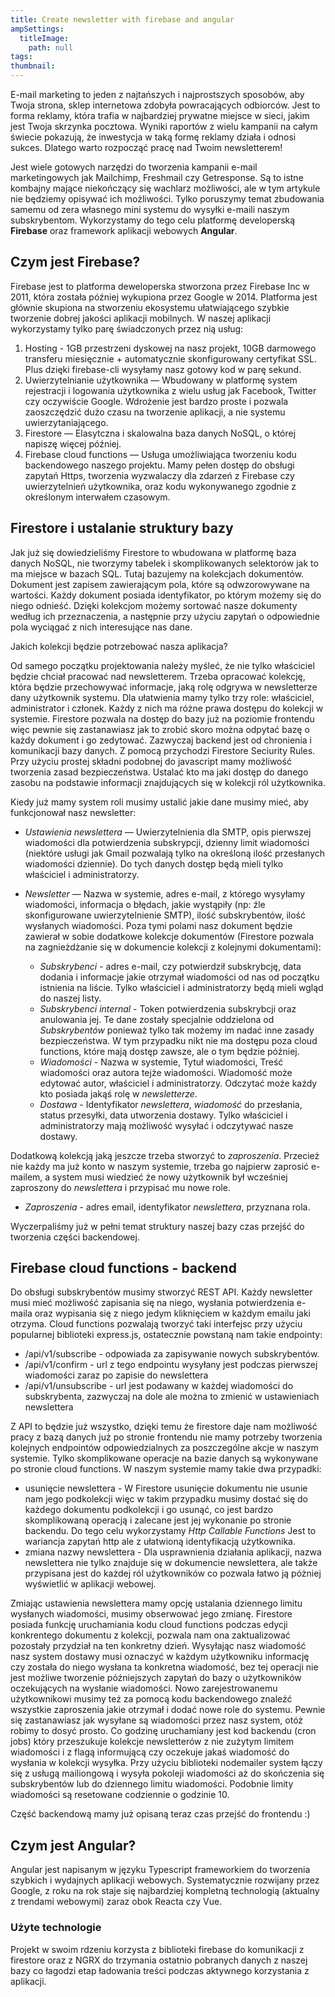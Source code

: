 ```yaml
---
title: Create newsletter with firebase and angular
ampSettings:
  titleImage:
    path: null
tags:
thumbnail:
---
```


E-mail marketing to jeden z najtańszych i najprostszych sposobów, aby Twoja strona, sklep internetowa zdobyła powracających odbiorców. Jest to forma reklamy, która trafia w najbardziej prywatne miejsce w sieci, jakim jest Twoja skrzynka pocztowa. Wyniki raportów z wielu kampanii na całym świecie pokazują, że inwestycja w taką formę reklamy działa i odnosi sukces. Dlatego warto rozpocząć pracę nad Twoim newsletterem!

Jest wiele gotowych narzędzi do tworzenia kampanii e-mail marketingowych jak Mailchimp, Freshmail czy Getresponse. Są to istne kombajny mające niekończący się wachlarz możliwości, ale w tym artykule nie będziemy opisywać ich możliwości. Tylko poruszymy temat zbudowania samemu od zera własnego mini systemu do wysyłki e-maili naszym subskrybentom. Wykorzystamy do tego celu platformę developerską **Firebase** oraz framework aplikacji webowych **Angular**.

## Czym jest Firebase?

Firebase jest to platforma deweloperska stworzona przez Firebase Inc w 2011, która została później wykupiona przez Google w 2014. Platforma jest głównie skupiona na stworzeniu ekosystemu ułatwiającego szybkie tworzenie dobrej jakości aplikacji mobilnych. W naszej aplikacji wykorzystamy tylko parę świadczonych przez nią usług:

1. Hosting - 1GB przestrzeni dyskowej na nasz projekt, 10GB darmowego transferu miesięcznie + automatycznie skonfigurowany certyfikat SSL. Plus dzięki firebase-cli wysyłamy nasz gotowy kod w parę sekund.
2. Uwierzytelnianie użytkownika — Wbudowany w platformę system rejestracji i logowania użytkownika z wielu usług jak Facebook, Twitter czy oczywiście Google. Wdrożenie jest bardzo proste i pozwala zaoszczędzić dużo czasu na tworzenie aplikacji, a nie systemu uwierzytaniającego.
3. Firestore — Elasytczna i skalowalna baza danych NoSQL, o której napiszę więcej później.
4. Firebase cloud functions — Usługa umożliwiająca tworzeniu kodu backendowego naszego projektu. Mamy pełen dostęp do obsługi zapytań Https, tworzenia wyzwalaczy dla zdarzeń z Firebase czy uwierzytelnień użytkownika, oraz kodu wykonywanego zgodnie z określonym interwałem czasowym.

## Firestore i ustalanie struktury bazy

Jak już się dowiedzieliśmy Firestore to wbudowana w platformę baza danych NoSQL, nie tworzymy tabelek i skomplikowanych selektorów jak to ma miejsce w bazach SQL. Tutaj bazujemy na kolekcjach dokumentów. Dokument jest zapisem zawierającym pola, które są odwzorowywane na wartości. Każdy dokument posiada identyfikator, po którym możemy się do niego odnieść. Dzięki kolekcjom możemy sortować nasze dokumenty według ich przeznaczenia, a następnie przy użyciu zapytań o odpowiednie pola wyciągać z nich interesujące nas dane.

Jakich kolekcji będzie potrzebować nasza aplikacja?

Od samego początku projektowania należy myśleć, że nie tylko właściciel będzie chciał pracować nad newsletterem. Trzeba opracować kolekcję, która będzie przechowywać informacje, jaką rolę odgrywa w newsletterze dany użytkownik systemu. Dla ułatwienia mamy tylko trzy role: właściciel, administrator i członek. Każdy z nich ma różne prawa dostępu do kolekcji w systemie. Firestore pozwala na dostęp do bazy już na poziomie frontendu więc pewnie się zastanawiasz jak to zrobić skoro można odpytać bazę o każdy dokument i go zedytować. Zazwyczaj backend jest od chronienia i komunikacji bazy danych. Z pomocą przychodzi Firestore Seciurity Rules. Przy użyciu prostej składni podobnej do javascript mamy możliwość tworzenia zasad bezpieczeństwa. Ustalać kto ma jaki dostęp do danego zasobu na podstawie informacji znajdujących się w kolekcji ról użytkownika.

Kiedy już mamy system roli musimy ustalić jakie dane musimy mieć, aby funkcjonował nasz newsletter:

* *Ustawienia newslettera* — Uwierzytelnienia dla SMTP, opis pierwszej wiadomości dla potwierdzenia subskrypcji, dzienny limit wiadomości (niektóre usługi jak Gmail pozwalają tylko na określoną ilość przesłanych wiadomości dziennie). Do tych danych dostęp będą mieli tylko właściciel i administratorzy.

* *Newsletter* — Nazwa w systemie, adres e-mail, z którego wysyłamy wiadomości, informacja o błędach, jakie wystąpiły (np: źle skonfigurowane uwierzytelnienie SMTP), ilość subskrybentów, ilość wysłanych wiadomości. Poza tymi polami nasz dokument będzie zawierał w sobie dodatkowe kolekcje dokumentów (Firestore pozwala na zagnieżdżanie się w dokumencie kolekcji z kolejnymi dokumentami):
  * *Subskrybenci* - adres e-mail, czy potwierdził subskrybcję, data dodania i informacje jakie otrzymał wiadomości od nas od początku istnienia na liście. Tylko właściciel i administratorzy będą mieli wgląd do naszej listy.
  * *Subskrybenci internal* - Token potwierdzenia subskrybcji oraz anulowania jej. Te dane zostały specjalnie oddzielona od *Subskrybentów* ponieważ tylko tak możemy im nadać inne zasady bezpieczeństwa. W tym przypadku nikt nie ma dostępu poza cloud functions, które mają dostęp zawsze, ale o tym będzie później.
  * *Wiadomości* - Nazwa w systemie, Tytuł wiadomości, Treść wiadomości oraz autora tejże wiadomości. Wiadomość może edytować autor, właściciel i administratorzy. Odczytać może każdy kto posiada jakąś rolę w *newsletterze*.
  * *Dostawa* - Identyfikator *newslettera*, *wiadomość* do przesłania, status przesyłki, data utworzenia dostawy. Tylko właściciel i administratorzy mają możliwość wysyłać i odczytywać nasze dostawy.

Dodatkową kolekcją jaką jeszcze trzeba stworzyć to *zaproszenia*. Przecież nie każdy ma już konto w naszym systemie, trzeba go najpierw zaprosić e-mailem, a system musi wiedzieć że nowy użytkownik był wcześniej zaproszony do *newslettera* i przypisać mu nowe role.

* *Zaproszenia* - adres email, identyfikator *newslettera*, przyznana rola.

Wyczerpaliśmy już w pełni temat struktury naszej bazy czas przejść do tworzenia części backendowej.

## Firebase cloud functions - backend

Do obsługi subskrybentów musimy stworzyć REST API. Każdy newsletter musi mieć możliwość zapisania się na niego, wysłania potwierdzenia e-maila oraz wypisania się z niego jedym kliknięciem w każdym emailu jaki otrzyma. Cloud functions pozwalają tworzyć taki interfejsc przy użyciu popularnej biblioteki express.js, ostatecznie powstaną nam takie endpointy:

* /api/v1/subscribe - odpowiada za zapisywanie nowych subskrybentów.
* /api/v1/confirm - url z tego endpointu wysyłany jest podczas pierwszej wiadomości zaraz po zapisie do newslettera
* /api/v1/unsubscribe - url jest podawany w każdej wiadomości do subskrybenta, zazwyczaj na dole ale można to zmienić w ustawieniach newslettera

Z API to będzie już wszystko, dzięki temu że firestore daje nam możliwość pracy z bazą danych już po stronie frontendu nie mamy potrzeby tworzenia kolejnych endpointów odpowiedzialnych za poszczególne akcje w naszym systemie. Tylko skomplikowane operacje na bazie danych są wykonywane po stronie cloud functions. W naszym systemie mamy takie dwa przypadki:

* usunięcie newslettera - W Firestore usunięcie dokumentu nie usunie nam jego podkolekcji więc w takim przypadku musimy dostać się do każdego dokumentu podkolekcji i go usunąć, co jest bardzo skomplikowaną operacją i zalecane jest jej wykonanie po stronie backendu. Do tego celu wykorzystamy *Http Callable Functions* Jest to wariancja zapytań http ale z ułatwioną identyfikacją użytkownika.
* zmiana nazwy newslettera - Dla usprawnienia działania aplikacji, nazwa newslettera nie tylko znajduje się w dokumencie newslettera, ale także przypisana jest do każdej ról użytkowników co pozwala łatwo ją póżniej wyświetlić w aplikacji webowej.

Zmiając ustawienia newslettera mamy opcję ustalania dziennego limitu wysłanych wiadomości, musimy obserwować jego zmianę. Firestore posiada funkcję uruchamiania kodu cloud functions podczas edycji konkrentego dokumentu z kolekcji, pozwala nam ona zaktualizować pozostały przydział na ten konkretny dzień.
Wysyłając nasz wiadomość nasz system dostawy musi oznaczyć w każdym użytkowniku informację czy została do niego wysłana ta konkretna wiadomość, bez tej operacji nie jest możliwe tworzenie późniejszych zapytań do bazy o użytkowników oczekujących na wysłanie wiadomości.
Nowo zarejestrowanemu użytkownikowi musimy też za pomocą kodu backendowego znaleźć wszystkie zaproszenia jakie otrzymał i dodać nowe role do systemu.
Pewnie się zastanawiasz jak wysyłane są wiadomości przez nasz system, otóż robimy to dosyć prosto. Co godzinę uruchamiany jest kod backendu (cron jobs) który przeszukuje kolekcje newsletterów z nie zużytym limitem wiadomości i z flagą informującą czy oczekuje jakaś wiadomość do wysłania w kolekcji wysyłka. Przy użyciu biblioteki nodemailer system łączy się z usługą mailiongową i wysyła pokoleji wiadomości aż do skończenia się subskrybentów lub do dziennego limitu wiadomości.
Podobnie limity wiadomości są resetowane codziennie o godzinie 10.

Część backendową mamy już opisaną teraz czas przejść do frontendu :)

## Czym jest Angular?

Angular jest napisanym w języku Typescript frameworkiem do tworzenia szybkich i wydajnych aplikacji webowych. Systematycznie rozwijany przez Google, z roku na rok staje się najbardziej kompletną technologią (aktualny z trendami webowymi) zaraz obok Reacta czy Vue.

### Użyte technologie

Projekt w swoim rdzeniu korzysta z biblioteki firebase do komunikacji z firestore oraz z NGRX do trzymania ostatnio pobranych danych z naszej bazy co łagodzi etap ładowania treści podczas aktywnego korzystania z aplikacji. 